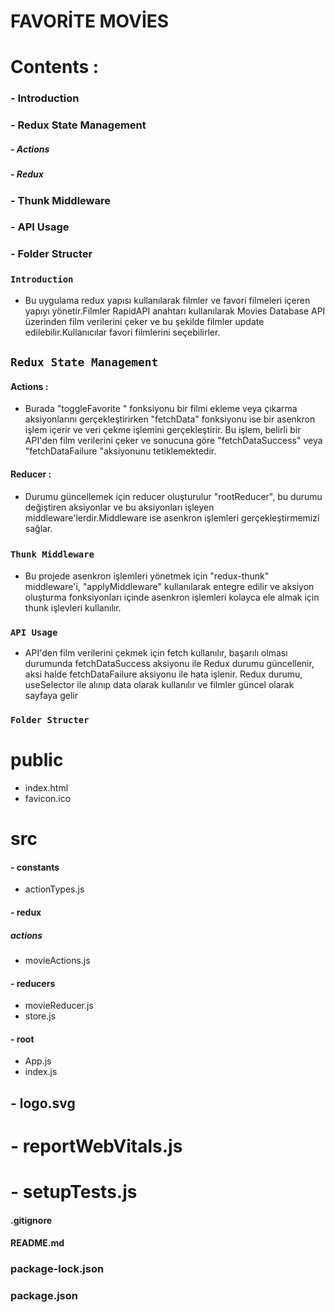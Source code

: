 # FAVORİTE MOVİES

# Contents :

### - Introduction

### - Redux State Management

##### - Actions

##### - Redux

### - Thunk Middleware

### - API Usage

### - Folder Structer

### `Introduction`

- Bu uygulama redux yapısı kullanılarak filmler ve favori filmeleri içeren yapıyı yönetir.Filmler RapidAPI anahtarı kullanılarak Movies Database API üzerinden film verilerini çeker ve bu şekilde filmler update edilebilir.Kullanıcılar favori filmlerini seçebilirler.

## `Redux State Management`

#### Actions :

- Burada "toggleFavorite " fonksiyonu bir filmi ekleme veya çıkarma aksiyonlarını gerçekleştirirken "fetchData" fonksiyonu ise bir asenkron işlem içerir ve veri çekme işlemini gerçekleştirir. Bu işlem, belirli bir API'den film verilerini çeker ve sonucuna göre "fetchDataSuccess" veya "fetchDataFailure "aksiyonunu tetiklemektedir.

#### Reducer :

- Durumu güncellemek için reducer oluşturulur "rootReducer", bu durumu değiştiren aksiyonlar ve bu aksiyonları işleyen middleware'lerdir.Middleware ise asenkron işlemleri gerçekleştirmemizi sağlar.

### `Thunk Middleware` 

- Bu projede asenkron işlemleri yönetmek için "redux-thunk" middleware'i, "applyMiddleware" kullanılarak entegre edilir ve aksiyon oluşturma fonksiyonları içinde asenkron işlemleri kolayca ele almak için thunk işlevleri kullanılır.

### `API Usage`

- API'den film verilerini çekmek için fetch kullanılır, başarılı olması durumunda fetchDataSuccess aksiyonu ile Redux durumu güncellenir, aksi halde fetchDataFailure aksiyonu ile hata işlenir. Redux durumu, useSelector ile alınıp data olarak kullanılır ve filmler güncel olarak sayfaya gelir

### `Folder Structer`

# public

- index.html
- favicon.ico

# src

#### - constants

- actionTypes.js

#### - redux

##### actions

- movieActions.js

#### - reducers

- movieReducer.js
- store.js

#### - root

- App.js
- index.js

## - logo.svg

# - reportWebVitals.js

# - setupTests.js

#### .gitignore

#### README.md

### package-lock.json

### package.json
